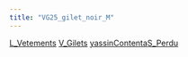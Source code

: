 ```yaml
---
title: "VG25_gilet_noir_M"
---
```


[L_Vetements](notes/equipements/L_Vetements.md) [V_Gilets](notes/equipements/vetements/V_Gilets.md) [yassinContenta](notes/utilisateurs/beneficiaires/yassinContenta.md)[S_Perdu](notes/statut/S_Perdu.md)